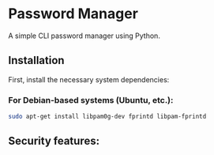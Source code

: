 # Password Manager

A simple CLI password manager using Python.

## Installation

First, install the necessary system dependencies:

### For Debian-based systems (Ubuntu, etc.):

```bash
sudo apt-get install libpam0g-dev fprintd libpam-fprintd
```

## Security features:
